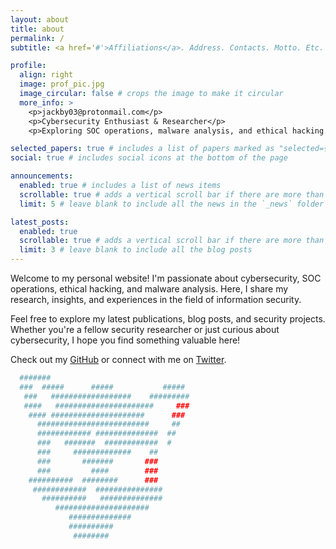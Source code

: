 ```yaml
---
layout: about
title: about
permalink: /
subtitle: <a href='#'>Affiliations</a>. Address. Contacts. Motto. Etc.

profile:
  align: right
  image: prof_pic.jpg
  image_circular: false # crops the image to make it circular
  more_info: >
    <p>jackby03@protonmail.com</p>
    <p>Cybersecurity Enthusiast & Researcher</p>
    <p>Exploring SOC operations, malware analysis, and ethical hacking.</p>

selected_papers: true # includes a list of papers marked as "selected={true}"
social: true # includes social icons at the bottom of the page

announcements:
  enabled: true # includes a list of news items
  scrollable: true # adds a vertical scroll bar if there are more than 3 news items
  limit: 5 # leave blank to include all the news in the `_news` folder

latest_posts:
  enabled: true
  scrollable: true # adds a vertical scroll bar if there are more than 3 new posts items
  limit: 3 # leave blank to include all the blog posts
---
```


Welcome to my personal website! I'm passionate about cybersecurity, SOC operations, ethical hacking, and malware analysis. Here, I share my research, insights, and experiences in the field of information security.

Feel free to explore my latest publications, blog posts, and security projects. Whether you're a fellow security researcher or just curious about cybersecurity, I hope you find something valuable here!

Check out my [GitHub](https://github.com/jackby03) or connect with me on [Twitter](https://twitter.com/).

```bash
  #######
  ###  #####      #####           #####
   ###   ##################    #########
   ####   ######################     ###
    #### #####################      ###
      #########################     ##
      ############ ##############  ##
      ###   #######  ############  #
      ###     #############    ##
      ###       #######       ###
      ###         ####        ###
    ##########  ########      ###
     ############  ###############
       ##########   ##############
          #####################
             ##############
             ##########
              ########
```
